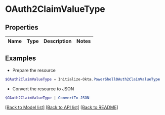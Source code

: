 # OAuth2ClaimValueType
## Properties

Name | Type | Description | Notes
------------ | ------------- | ------------- | -------------

## Examples

- Prepare the resource
```powershell
$OAuth2ClaimValueType = Initialize-Okta.PowerShellOAuth2ClaimValueType 
```

- Convert the resource to JSON
```powershell
$OAuth2ClaimValueType | ConvertTo-JSON
```

[[Back to Model list]](../README.md#documentation-for-models) [[Back to API list]](../README.md#documentation-for-api-endpoints) [[Back to README]](../README.md)

